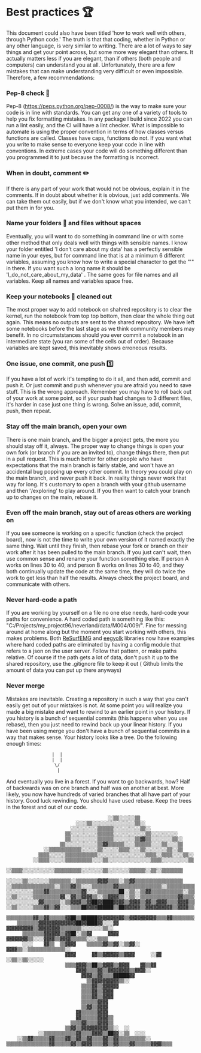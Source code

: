 # Best practices :trophy:


This document could also have been titled 'how to work well with others, through Python code.' The truth is that that coding, whether in Python or any other language, is very similar to writing. There are a lot of ways to say things and get your point across, but some more way elegant than others. It actually matters less if you are elegant, than if others (both people and computers) can understand you at all. Unfortunately, there are a few mistakes that can make understanding very difficult or even impossible.
Therefore, a few recommendations:


### Pep-8 check :8ball:

Pep-8 (https://peps.python.org/pep-0008/) is the way to make sure your code is in line with standards. You can get any one of a variety of tools to help you fix formatting mistakes. In any package I build since 2022 you can run a lint easily, and the CI will have a lint checker. What is impossible to automate is using the proper convention in terms of how classes versus functions are called. Classes have caps, functions do not. If you want what you write to make sense to everyone keep your code in line with conventions. In extreme cases your code will do something different than you programmed it to just because the formatting is incorrect.


### When in doubt, comment :pencil2:

If there is any part of your work that would not be obvious, explain it in the comments. If in doubt about whether it is obvious, just add comments. We can take them out easily, but if we don't know what you intended, we can't put them in for you.


### Name your folders :file_folder: and files without spaces 

Eventually, you will want to do something in command line or with some other method that only deals well with things with sensible names. I know your folder entitled 'I don't care about my data' has a perfectly sensible name in your eyes, but for command line that is at a minimum 6 different variables, assuming you know how to write a special character to get the "'" in there. If you want such a long name it should be 'I_do_not_care_about_my_data' . The same goes for file names and all variables. Keep all names and variables space free. 


### Keep your notebooks :notebook: cleaned out

The most proper way to add notebook on shahred repository is to clear the kernel, run the notebook from top top bottom, then clear the whole thing out again. This means no outputs are sent to the shared repository. We have left some notebooks before the last stage as we think community members may benefit. In no circumststances should you ever commit a notebook in an intermediate state (you ran some of the cells out of order). Because variables are kept saved, this inevitably shows erroneous results. 


### One issue, one commit, one push :one:

If you have a lot of work it's tempting to do it all, and then add, commit and push it. Or just commit and push whenever you are afraid you need to save stuff. This is the wrong approach. Remember you may have to roll back out of your work at some point, so if your push had changes to 3 different files, it's harder in case just one thing is wrong. Solve an issue, add, commit, push, then repeat. 


### Stay off the main branch, open your own

There is one main branch, and the bigger a project gets, the more you should stay off it, always. The proper way to change things is open your own fork (or branch if you are an invited to), change things there, then put in a pull request. This is much better for other people who have expectations that the main branch is fairly stable, and won't have an accidental bug popping up every other commit. In theory you could play on the main branch, and never push it back. In reality things never work that way for long. It's customary to open a branch with your github username and then '/exploring' to play around. If you then want to catch your branch up to changes on the main, rebase it.


### Even off the main branch, stay out of areas others are working on

If you see someone is working on a specific function (check the project board), now is not the time to write your own version of it named exactly the same thing. Wait until they finish, then rebase your fork or branch on their work after it has been pulled to the main branch. If you just can't wait, then use common sense and rename your function something else. If person A works on lines 30 to 40, and person B works on lines 30 to 40, and they both continually update the code at the same time, they will do twice the work to get less than half the results. Always check the project board, and communicate with others.   


### Never hard-code a path

If you are working by yourself on a file no one else needs, hard-code your paths for convenience. A hard coded path is something like this: "C:/Projects/my_project96/neverland/data/M004/009/". Fine for messing around at home along but the moment you start working with others, this makes problems. Both [ReSurfEMG](https://github.com/ReSurfEMG/ReSurfEMG) and [eegyolk](https://github.com/eegyolk-ai/eegyolk) libraries now have examples where hard coded paths are eliminated by having a config module that refers to a json on the user server. Follow that pattern, or make paths relative. Of course if the path gets a lot of data, don't push it up to the shared repository, use the .gitignore file to keep it out ( Github limits the amount of data you can put up there anyways) 


### Never merge

Mistakes are inevitable. Creating a repository in such a way that you can't easily get out of your mistakes is not. At some point you will realize you made a big mistake and want to rewind to an earlier point in your history. If you history is a bunch of sequential commits (this happens when you use rebase), then you just need to rewind back up your linear history. If you have been using merge you don't have a bunch of sequential commits in a way that makes sense. Your history looks like a tree. Do the following enough times:

                     |  |                 
                     |  |
                      \/                 
                       |

And eventually you live in a forest. If you want to go backwards, how? Half of backwards was on one branch and half was on another at best. More likely, you now have hundreds of varied branches that all have part of your history. Good luck rewinding. You should have used rebase. Keep the trees in the forest and out of our code.



                                          ░░▒▒░░░░░░▒▒                                    
                              ░░░░▒▒░░░░░░░░░░░░░░░░▒▒░░                                  
                            ░░░░░░░░░░▒▒▒▒▒▒░░░░░░░░░░▒▒░░                                
                          ▒▒░░░░░░░░░░▒▒▒▒▒▒░░░░░░░░░░░░▒▒░░░░░░░░░░                      
                          ▒▒░░░░░░░░░░▒▒▒▒▒▒░░░░░░░░▒▒▓▓▒▒░░░░░░░░▒▒░░                    
                        ▒▒░░░░░░░░░░░░▒▒▓▓▒▒▒▒▒▒░░░░▒▒▒▒▒▒░░░░▒▒░░░░▒▒                    
                  ░░▒▒▒▒▒▒▒▒▒▒▒▒░░░░░░▒▒░░░░░░▒▒▒▒░░░░▒▒░░░░░░░░▒▒░░▒▒                    
                ▒▒▒▒░░░░░░▒▒▒▒▒▒▒▒▒▒▒▒░░░░░░░░░░░░░░░░░░▒▒▒▒░░▒▒▒▒░░░░▒▒░░                
              ░░▒▒▒▒░░░░░░▒▒▒▒▒▒▒▒▒▒░░░░▒▒░░░░░░░░░░░░░░░░▒▒▒▒░░░░░░░░░░▒▒                
          ░░▒▒▒▒░░░░░░░░░░░░▒▒▒▒▒▒▒▒▒▒░░░░░░░░▒▒░░░░░░░░▒▒▒▒▒▒░░▒▒░░▒▒▒▒▒▒▒▒              
          ░░░░░░▒▒░░░░░░░░▒▒▒▒▒▒▒▒░░▒▒▒▒▒▒▒▒▓▓▓▓▒▒▒▒░░▒▒▓▓▒▒▒▒▒▒▒▒▒▒▒▒▒▒▒▒▒▒              
    ░░▒▒▒▒▒▒▒▒▒▒▒▒▒▒▒▒░░▒▒▒▒▓▓▒▒░░░░▒▒▒▒▒▒▒▒▓▓▒▒▒▒▒▒▒▒▒▒▒▒▒▒▒▒░░▒▒▒▒▒▒▒▒▒▒▒▒▒▒            
    ░░░░░░░░░░▒▒▒▒▓▓▒▒▒▒▒▒▒▒▒▒▒▒▓▓░░░░▒▒▒▒▒▒▒▒██░░▒▒░░▒▒▓▓▒▒▒▒▒▒▒▒▒▒▒▒░░▒▒▒▒▒▒▒▒▒▒          
    ░░▒▒░░░░░░▒▒▒▒▒▒▒▒▒▒▓▓░░▓▓▒▒▓▓▓▓▒▒░░▒▒▓▓▓▓▒▒░░▒▒░░▒▒▒▒▒▒▒▒▒▒▒▒▒▒▓▓▒▒▒▒░░▒▒▒▒▒▒░░        
    ░░░░░░░░░░░░▓▓▒▒▒▒▒▒░░▒▒▓▓▓▓▒▒▓▓██▓▓████▓▓▓▓▒▒▓▓▓▓▒▒▓▓▒▒▓▓▓▓▒▒▒▒▓▓▓▓▒▒▒▒▒▒▒▒▒▒░░▒▒░░    
    ░░▒▒░░░░░░▒▒▒▒▓▓▒▒▓▓░░░░▒▒▒▒██▓▓▓▓██████▒▒██▓▓▓▓▓▓▒▒▓▓▓▓▓▓▓▓▓▓▒▒▓▓▓▓▒▒░░░░▒▒░░░░░░▒▒▒
      ▒▒▒▒▒▒▒▒▒▒▓▓▒▒▓▓▒▒▒▒▒▒▓▓██▒▒██████▓▓▓▓▓▓▓▓▓▓▒▒▓▓▓▓▓▓▓▓▓▓▒▒▒▒▓▓▒▒▒▒▒▒▒▒░░░░░░░░░░░░  
        ▒▒▒▒▒▒▒▒▓▓▓▓▓▓▓▓▓▓▓▓▓▓██▓▓████▓▓░░░░▓▓  ▓▓▓▓▓▓▓▓▓▓▒▒▓▓▓▓▓▓▓▓▒▒▒▒▒▒▒▒░░░░░░░░▒▒░░
          ▒▒▒▒▒▒▒▒▓▓▓▓▓▓▒▒▓▓██░░▒▒▓▓      ▓▓▓▓  ▓▓▓▓▓▓▓▓▒▒░░░░▓▓▓▓▒▒▓▓▓▓▒▒▒▒▒▒░░░░▒▒▒▒  
          ░░░░    ▓▓▒▒  ▒▒▓▓▓▓    ▒▒▒▒▒▒▓▓▒▒▓▓░░▒▒▓▓░░      ▓▓▓▓▒▒░░▒▒▒▒▒▒▒▒▒▒▒▒▒▒░░  
                          ▓▓▓▓      ▓▓▒▒▓▓▓▓▓▓▒▒▓▓▓▓      ░░▓▓      ░░▒▒░░▒▒░░░░░░    
                          ▒▒▒▒▓▓▓▓▒▒██▒▒▓▓▓▓▒▒▓▓▓▓    ▓▓▒▒▓▓                              
                              ▓▓▓▓▒▒▒▒▓▓▒▒▓▓▓▓▓▓▓▓▒▒▓▓▓▓░░                                
                                ▓▓▓▓▒▒▓▓▒▒▒▒██████▓▓                                      
                                  ▒▒▓▓▓▓▓▓▓▓▓▓▒▒░░                                        
                                ▒▒▒▒▓▓▒▒▓▓▓▓▓▓                                            
                                ▒▒▒▒▓▓▒▒▓▓▓▓                                              
                                ▒▒▒▒▓▓▒▒▓▓▓▓                                              
                                ▒▒▒▒▒▒▓▓▓▓                                                
                                ▒▒▓▓▒▒▓▓▓▓                                                
                              ▓▓▒▒▒▒▒▒▓▓▓▓                                                
                              ▓▓▒▒▒▒▒▒▓▓▓▓▒▒                                              
                            ▒▒▒▒▓▓▒▒▒▒▓▓▓▓▒▒                                              
                          ▒▒▓▓▒▒▓▓▓▓▓▓▓▓▓▓▒▒░░  ░░                                        
                ░░▒▒▒▒▒▒▒▒▒▒▒▒▓▓▒▒▒▒▓▓▓▓▒▒██▓▓░░▒▒  ░░░░                                  
        ░░▒▒▓▓▒▒▒▒▒▒▓▓▒▒▒▒▓▓▒▒▓▓▒▒▓▓▒▒▒▒▓▓▒▒▓▓▒▒▒▒▒▒▒▒▒▒░░                                
    ▒▒▒▒▒▒▒▒▒▒▒▒▒▒▒▒▓▓▒▒▒▒▒▒▓▓▒▒▓▓▓▓▒▒▒▒▓▓▒▒▓▓▒▒▒▒▓▓▒▒▒▒▒▒▓▓▓▓▒▒▒▒                        
                                           

